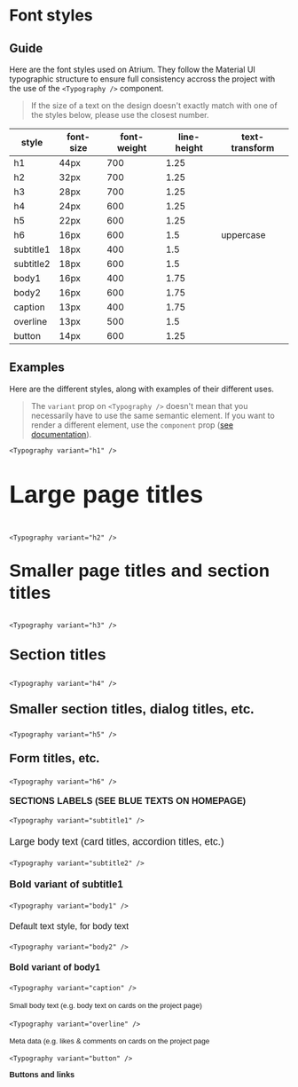 # Font styles

## Guide

Here are the font styles used on Atrium. They follow the Material UI typographic structure to ensure full consistency accross the project with the use of the `<Typography />` component.

> If the size of a text on the design doesn't exactly match with one of the styles below, please use the closest number.

| style | font-size | font-weight | line-height | text-transform |
| - | - | - | - | - |
| h1 | 44px | 700 | 1.25 | 
| h2 | 32px | 700 | 1.25 |
| h3 | 28px | 700 | 1.25 |
| h4 | 24px | 600 | 1.25 |
| h5 | 22px | 600 | 1.25 |
| h6 | 16px | 600 | 1.5 | uppercase
| subtitle1 | 18px | 400 | 1.5 |
| subtitle2 | 18px | 600 | 1.5 |
| body1 | 16px | 400 | 1.75 |
| body2 | 16px | 600 | 1.75 |
| caption | 13px | 400 | 1.75 |
| overline | 13px | 500 | 1.5 |
| button | 14px | 600 | 1.25 |

## Examples

Here are the different styles, along with examples of their different uses.

> The `variant` prop on `<Typography />` doesn't mean that you necessarily have to use the same semantic element. If you want to render a different element, use the `component` prop ([see documentation](https://material-ui.com/components/typography/#changing-the-semantic-element)).

```
<Typography variant="h1" />
```

<p style="font-family: Montserrat, Arial, sans-serif; font-size: 44px; font-weight: 700; line-height: 1.25;">Large page titles</p>

```
<Typography variant="h2" />
```

<p style="font-family: Montserrat, Arial, sans-serif; font-size: 32px; font-weight: 700; line-height: 1.25;">Smaller page titles and section titles</p>

```
<Typography variant="h3" />
```

<p style="font-family: Montserrat, Arial, sans-serif; font-size: 28px; font-weight: 700; line-height: 1.25;">Section titles</p>

```
<Typography variant="h4" />
```

<p style="font-family: Montserrat, Arial, sans-serif; font-size: 24px; font-weight: 600; line-height: 1.25;">Smaller section titles, dialog titles, etc.</p>

```
<Typography variant="h5" />
```

<p style="font-family: Montserrat, Arial, sans-serif; font-size: 22px; font-weight: 600; line-height: 1.25;">Form titles, etc.</p>

```
<Typography variant="h6" />
```

<p style="font-family: Montserrat, Arial, sans-serif; font-size: 16px; font-weight: 600; line-height: 1.5; text-transform: uppercase;">Sections labels (see blue texts on homepage)</p>

```
<Typography variant="subtitle1" />
```

<p style="font-family: Montserrat, Arial, sans-serif; font-size: 18px; font-weight: 400; line-height: 1.5;">Large body text (card titles, accordion titles, etc.)</p>

```
<Typography variant="subtitle2" />
```

<p style="font-family: Montserrat, Arial, sans-serif; font-size: 18px; font-weight: 600; line-height: 1.5;">Bold variant of subtitle1</p>

```
<Typography variant="body1" />
```

<p style="font-family: Montserrat, Arial, sans-serif; font-size: 16px; font-weight: 400; line-height: 1.75;">Default text style, for body text</p>

```
<Typography variant="body2" />
```

<p style="font-family: Montserrat, Arial, sans-serif; font-size: 16px; font-weight: 600; line-height: 1.75;">Bold variant of body1</p>

```
<Typography variant="caption" />
```

<p style="font-family: Montserrat, Arial, sans-serif; font-size: 13px; font-weight: 400; line-height: 1.75;">Small body text (e.g. body text on cards on the project page)</p>

```
<Typography variant="overline" />
```

<p style="font-family: Montserrat, Arial, sans-serif; font-size: 13px; font-weight: 500; line-height: 1.5;">Meta data (e.g. likes & comments on cards on the project page</p>

```
<Typography variant="button" />
```

<p style="font-family: Montserrat, Arial, sans-serif; font-size: 14px; font-weight: 600; line-height: 1.25;">Buttons and links</p>